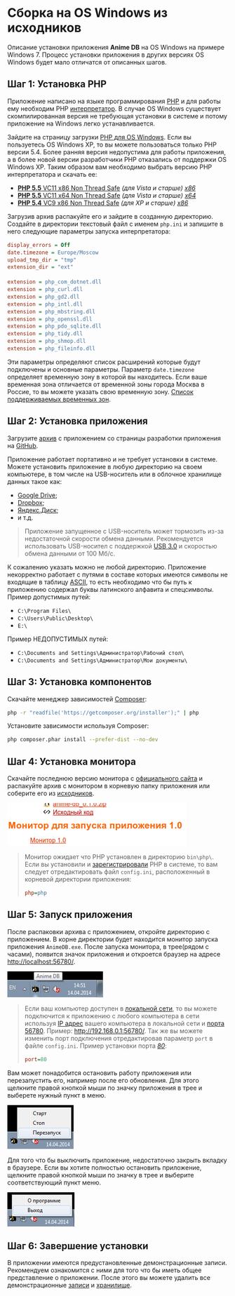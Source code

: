 # Сборка на OS Windows из исходников

Описание установки приложения **Anime DB** на OS Windows на примере Windows 7.
Процесс установки приложения в других версиях OS Windows будет мало отличатся от описанных шагов.

<a name="stap-1"></a>

## Шаг 1: Установка PHP

Приложение написано на языке программирования [PHP](http://ru.wikipedia.org/wiki/Php) и для работы ему необходим PHP
[интерпретатор](http://ru.wikipedia.org/wiki/Интерпретатор). В случае OS Windows существует скомпилированная версия не
требующая установки в системе и потому приложение на Windows легко устанавливается.

Зайдите на страницу загрузки [PHP для OS Windows](http://windows.php.net/download/). Если вы пользуетесь OS Windows XP,
то вы можете пользоваться только PHP версии 5.4. Более ранняя версия недопустима для работы приложения, а в более новой
версии разработчики PHP отказались от поддержки OS Windows XP. Таким образом вам необходимо выбрать версию PHP
интерпретатора и скачать ее:

- [**PHP 5.5** VC11 x86 Non Thread Safe](http://windows.php.net/download/#php-5.5-nts-VC11-x86) *(для Vista и старше) [x86](http://ru.wikipedia.org/wiki/X86)*
- [**PHP 5.5** VC11 x64 Non Thread Safe](http://windows.php.net/download/#php-5.5-nts-VC11-x64) *(для Vista и старше) [x64](http://ru.wikipedia.org/wiki/X86-64)*
- [**PHP 5.4** VC9 x86 Non Thread Safe](http://windows.php.net/download/#php-5.4-nts-VC9-x86) *(для XP и старше) [x86](http://ru.wikipedia.org/wiki/X86)*

Загрузив архив распакуйте его и зайдите в созданную директорию. Создайте в директории текстовый файл с именем
`php.ini` и запишите в него следующие параметры запуска интерпретатора:

```ini
display_errors = Off
date.timezone = Europe/Moscow
upload_tmp_dir = "tmp"
extension_dir = "ext"

extension = php_com_dotnet.dll
extension = php_curl.dll
extension = php_gd2.dll
extension = php_intl.dll
extension = php_mbstring.dll
extension = php_openssl.dll
extension = php_pdo_sqlite.dll
extension = php_tidy.dll
extension = php_shmop.dll
extension = php_fileinfo.dll
```

Эти параметры определяют список расширений которые будут подключены и основные параметры. Параметр `date.timezone`
определяет временную зону в которой вы находитесь. Если ваше временная зона отличается от временной зоны города Москва
в Россие, то вы можете указать свою временную зону.
[Список поддерживаемых временных зон](http://www.php.net/manual/ru/timezones.php).

<a name="stap-2"></a>

## Шаг 2: Установка приложения

Загрузите [архив](https://github.com/anime-db/anime-db/archive/master.zip) с приложением со страницы разработки
приложения на [GitHub](https://github.com/anime-db/anime-db).

Приложение работает портативно и не требует установки в системе. Можете установить приложение в любую директорию на
своем компьютере, в том числе на USB-носитель или в облочное хранилище данных такое как:
- [Google Drive](https://drive.google.com/);
- [Dropbox](http://www.dropbox.com/);
- [Яндекс.Диск](http://disk.yandex.ru/);
- и т.д.

> Приложение запущенное с USB-носитель может тормозить из-за недостаточной скорости обмена данными. Рекомендуется
использовать USB-носител с поддержкой [USB 3.0](http://ru.wikipedia.org/wiki/USB#USB_3.0) и скоростью обмена данными
от 100 Мб/с.

К сожалению указать можно не любой директорию. Приложение некорректно работает с путями в составе которых
имеются символы не входящие в таблицу [ASCII](http://www.asciitable.com/ "Таблица ASCII символов"), то есть
необходимо что бы путь к приложению содержал буквы латинского алфавита и спецсимволы.
Пример допустимых путей:

- `C:\Program Files\`
- `C:\Users\Public\Desktop\`
- `E:\`

Пример НЕДОПУСТИМЫХ путей:

- `C:\Documents and Settings\Администратор\Рабочий стол\`
- `C:\Documents and Settings\Администратор\Мои документы\`

<a name="stap-3"></a>

## Шаг 3: Установка компонентов

Скачайте менеджер зависимостей [Composer](https://getcomposer.org/):

```bash
php -r "readfile('https://getcomposer.org/installer');" | php
```

Установите зависимости используя Composer:

```bash
php composer.phar install --prefer-dist --no-dev
```

<a name="stap-4"></a>

## Шаг 4: Установка монитора

Скачайте последнюю версию монитора с [официального сайта](http://anime-db.org/ru/releases/) и распакуйте архив с
монитором в корневую папку приложения или соберите его из [исходников](https://github.com/anime-db/monitor).

![Скачать монитор](https://raw.githubusercontent.com/anime-db/anime-db-docs/master/images/ru/install/download_monitor.jpg)

> Монитор ожидает что PHP установлен в директорию `bin\php\`. Если вы установили и
[зарегистрировали](http://www.php.net/manual/en/faq.installation.php#faq.installation.addtopath) PHP в системе, то вам
следует отредактировать файл `config.ini`, расположенный в корневой директории приложения:
>
> ```ini
> php=php
> ```

<a name="stap-5"></a>

## Шаг 5: Запуск приложения

После распаковки архива с приложением, откройте директорию с приложением. В корне директории будет находится
монитор запуска приложения `AnimeDB.exe`. После запуска монитора, в трее(рядом с часами), появится значок приложения и
откроется браузер на адресе <http://localhost:56780/>.

![Трай](https://raw.githubusercontent.com/anime-db/anime-db-docs/master/images/en/install/tray.jpg)

<a name="change-port"></a>

> Если ваш компьютер доступен в [локальной сети](http://ru.wikipedia.org/wiki/Локальная_вычислительная_сеть), то вы
можете подключится к приложению с любого компьютера в сети используя [IP адрес](http://ru.wikipedia.org/wiki/IP-адрес)
вашего компьютера в локальной сети и [порта](http://ru.wikipedia.org/wiki/Порт_%28компьютерные_сети%29)
[56780](/ru/user/port.md). Пример: <http://192.168.0.1:56780/>. Так же вы можете изменить порт подключения
отредактировав параметр `port` в файле `config.ini`. Пример установки порта
*[80](http://en.wikipedia.org/wiki/List_of_TCP_and_UDP_port_numbers#cite_ref-11)*:
> 
> ```ini
> port=80
> ```

Вам может понадобится остановить работу приложения или перезапустить его, например после его обновления. Для этого
щелкните правой кнопкой мыши по значку приложения в трее и выберете нужный пункт в меню.

![Перезапуск приложения](https://raw.githubusercontent.com/anime-db/anime-db-docs/master/images/ru/install/tray_restart.jpg)

Для того что бы выключить приложение, недостаточно закрыть вкладку в браузере. Если вы хотите полностью остановить
приложение, щелкните правой кнопкой мыши по значку в трее и выберите соответствующий пункт меню.

![Выключение приложения](https://raw.githubusercontent.com/anime-db/anime-db-docs/master/images/ru/install/tray_exit.jpg)

<a name="stap-6"></a>

## Шаг 6: Завершение установки

В приложении имеются предустановленные демонстрационные записи. Рекомендуем ознакомится с ними для того что бы иметь
общее представление о приложении. После этого вы можете удалить все демонстрационные [записи](/ru/user/item/delete.md)
и [хранилище](/ru/user/storage/delete.md).